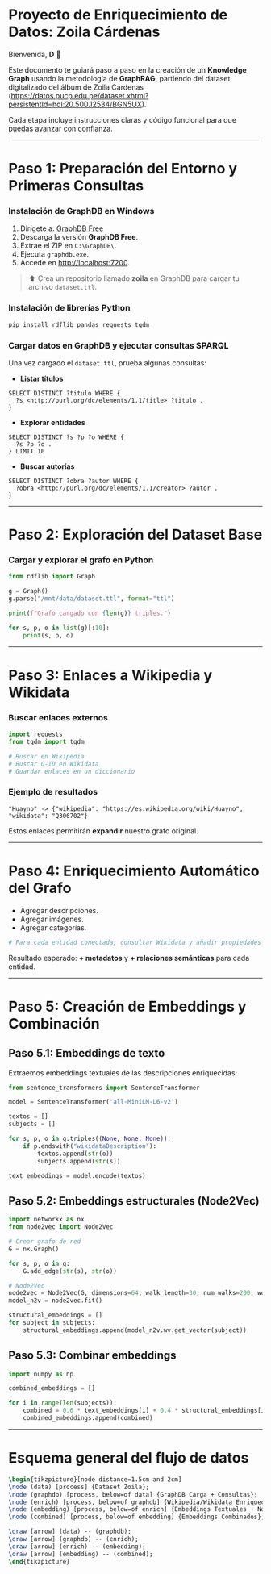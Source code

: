 # Proyecto de Enriquecimiento de Datos: Zoila Cárdenas

Bienvenida, **D** 💛

Este documento te guiará paso a paso en la creación de un **Knowledge Graph** usando la metodología de **GraphRAG**, partiendo del dataset digitalizado del álbum de Zoila Cárdenas (https://datos.pucp.edu.pe/dataset.xhtml?persistentId=hdl:20.500.12534/BGN5UX).

Cada etapa incluye instrucciones claras y código funcional para que puedas avanzar con confianza.

---

# Paso 1: Preparación del Entorno y Primeras Consultas

### Instalación de GraphDB en Windows

1. Dirígete a: [GraphDB Free](https://www.ontotext.com/products/graphdb/graphdb-free/)
2. Descarga la versión **GraphDB Free**.
3. Extrae el ZIP en `C:\GraphDB\`.
4. Ejecuta `graphdb.exe`.
5. Accede en [http://localhost:7200](http://localhost:7200).

> ⬆️ Crea un repositorio llamado **zoila** en GraphDB para cargar tu archivo `dataset.ttl`.

### Instalación de librerías Python

```bash
pip install rdflib pandas requests tqdm
```

### Cargar datos en GraphDB y ejecutar consultas SPARQL

Una vez cargado el `dataset.ttl`, prueba algunas consultas:

- **Listar títulos**

```sparql
SELECT DISTINCT ?titulo WHERE {
  ?s <http://purl.org/dc/elements/1.1/title> ?titulo .
}
```

- **Explorar entidades**

```sparql
SELECT DISTINCT ?s ?p ?o WHERE {
  ?s ?p ?o .
} LIMIT 10
```

- **Buscar autorías**

```sparql
SELECT DISTINCT ?obra ?autor WHERE {
  ?obra <http://purl.org/dc/elements/1.1/creator> ?autor .
}
```

---

# Paso 2: Exploración del Dataset Base

### Cargar y explorar el grafo en Python

```python
from rdflib import Graph

g = Graph()
g.parse("/mnt/data/dataset.ttl", format="ttl")

print(f"Grafo cargado con {len(g)} triples.")

for s, p, o in list(g)[:10]:
    print(s, p, o)
```

---

# Paso 3: Enlaces a Wikipedia y Wikidata

### Buscar enlaces externos

```python
import requests
from tqdm import tqdm

# Buscar en Wikipedia
# Buscar Q-ID en Wikidata
# Guardar enlaces en un diccionario
```

### Ejemplo de resultados

```
"Huayno" -> {"wikipedia": "https://es.wikipedia.org/wiki/Huayno", "wikidata": "Q306702"}
```

Estos enlaces permitirán **expandir** nuestro grafo original.

---

# Paso 4: Enriquecimiento Automático del Grafo

- Agregar descripciones.
- Agregar imágenes.
- Agregar categorías.

```python
# Para cada entidad conectada, consultar Wikidata y añadir propiedades
```

Resultado esperado: **+ metadatos** y **+ relaciones semánticas** para cada entidad.

---

# Paso 5: Creación de Embeddings y Combinación

## Paso 5.1: Embeddings de texto

Extraemos embeddings textuales de las descripciones enriquecidas:

```python
from sentence_transformers import SentenceTransformer

model = SentenceTransformer('all-MiniLM-L6-v2')

textos = []
subjects = []

for s, p, o in g.triples((None, None, None)):
    if p.endswith("wikidataDescription"):
        textos.append(str(o))
        subjects.append(str(s))

text_embeddings = model.encode(textos)
```

## Paso 5.2: Embeddings estructurales (Node2Vec)

```python
import networkx as nx
from node2vec import Node2Vec

# Crear grafo de red
G = nx.Graph()

for s, p, o in g:
    G.add_edge(str(s), str(o))

# Node2Vec
node2vec = Node2Vec(G, dimensions=64, walk_length=30, num_walks=200, workers=2)
model_n2v = node2vec.fit()

structural_embeddings = []
for subject in subjects:
    structural_embeddings.append(model_n2v.wv.get_vector(subject))
```

## Paso 5.3: Combinar embeddings

```python
import numpy as np

combined_embeddings = []

for i in range(len(subjects)):
    combined = 0.6 * text_embeddings[i] + 0.4 * structural_embeddings[i]
    combined_embeddings.append(combined)
```

---

# Esquema general del flujo de datos

```latex
\begin{tikzpicture}[node distance=1.5cm and 2cm]
\node (data) [process] {Dataset Zoila};
\node (graphdb) [process, below=of data] {GraphDB Carga + Consultas};
\node (enrich) [process, below=of graphdb] {Wikipedia/Wikidata Enriquecimiento};
\node (embedding) [process, below=of enrich] {Embeddings Textuales + Node2Vec};
\node (combined) [process, below=of embedding] {Embeddings Combinados};

\draw [arrow] (data) -- (graphdb);
\draw [arrow] (graphdb) -- (enrich);
\draw [arrow] (enrich) -- (embedding);
\draw [arrow] (embedding) -- (combined);
\end{tikzpicture}
```
